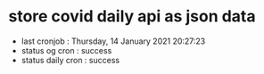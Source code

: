 # store covid daily api as json data

- last cronjob : Thursday, 14 January 2021 20:27:23
- status og cron : success
- status daily cron : success
      
      